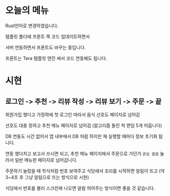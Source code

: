 # 오늘의 메뉴

Rust언어로 변경하였습니다.

템플릿 폴더에 프론트 쪽 코드 업데이트하면서

서버 연동하면서 프론트도 바꾸는 중입니다.

프론트는 Tera 템플릿 엔진 써서 코드 연동해도 됩니다.

# 시현

## 로그인 -> 추천 -> 리뷰 작성 -> 리뷰 보기 -> 주문 -> 끝

회원가입 했다고 가정하에 첫 로그인 따라서 음식 선호도 페이지로 넘어감

선호도 대충 정하고 추천 메뉴 페이지로 넘어검 (알고리즘 돌린 척 랜덤 5개 띄웁니다)

DB 연동도 시간 없어서 앱 내부에서 DB 처럼 하지만 재 실행할 때마다 정보 초기화 됩니다.

연동 했다치고 보고서 쓰시면 되고, 추천 메뉴 페이지에서 주문으로 가던가 `관심 없음` 눌러서 일반 메뉴판 페이지로 넘어갑니다.

주문하기 눌렀을 때 학식처럼 번호 보여주고 식당에서 조리를 시작하면 알림이 뜨고 (약 3~4초 후 그냥 알림으로 뜨는 방식으로 시현)

식당에서 번호를 불러 스크린에 나오면 알람 띄어주는 방식이면 좋을 것 같습니다.
